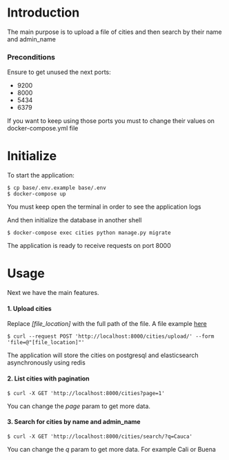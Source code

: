 
# Introduction

The main purpose is to upload a file of cities and then search by their name and admin_name 

### Preconditions

Ensure to get unused the next ports:

* 9200
* 8000
* 5434
* 6379

If you want to keep using those ports 
you must to change their values on docker-compose.yml file

# Initialize

To start the application:

    $ cp base/.env.example base/.env
    $ docker-compose up
    
You must keep open the terminal in order to see the application logs

And then initialize the database in another shell 

    $ docker-compose exec cities python manage.py migrate

The application is ready to receive requests on port 8000
      

# Usage

Next we have the main features.

#### 1. Upload cities

Replace *[file_location]* with the full path of the file. 
A file example [here](https://drive.google.com/file/d/1qF2OuiLviWcfazaU97sOYWdCMfWrAXg0/view?usp=sharing)

    $ curl --request POST 'http://localhost:8000/cities/upload/' --form 'file=@"[file_location]"'


The application will store the cities on postgresql and elasticsearch asynchronously using redis

    

#### 2. List cities with pagination

    $ curl -X GET 'http://localhost:8000/cities?page=1'

You can change the *page* param to get more data.

#### 3. Search for cities by name and admin_name

    $ curl -X GET 'http://localhost:8000/cities/search/?q=Cauca'

You can change the *q* param to get more data. For example Cali or Buena
